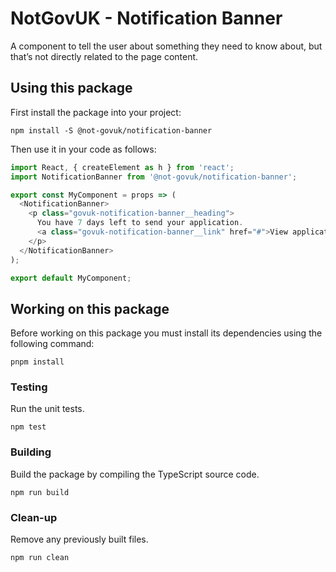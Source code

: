NotGovUK - Notification Banner
==============================

A component to tell the user about something they need to know about, but that’s not directly related to the page content.


Using this package
------------------

First install the package into your project:

```shell
npm install -S @not-govuk/notification-banner
```

Then use it in your code as follows:

```js
import React, { createElement as h } from 'react';
import NotificationBanner from '@not-govuk/notification-banner';

export const MyComponent = props => (
  <NotificationBanner>
    <p class="govuk-notification-banner__heading">
      You have 7 days left to send your application.
      <a class="govuk-notification-banner__link" href="#">View application</a>.
    </p>
  </NotificationBanner>
);

export default MyComponent;
```


Working on this package
-----------------------

Before working on this package you must install its dependencies using
the following command:

```shell
pnpm install
```


### Testing

Run the unit tests.

```shell
npm test
```


### Building

Build the package by compiling the TypeScript source code.

```shell
npm run build
```


### Clean-up

Remove any previously built files.

```shell
npm run clean
```
